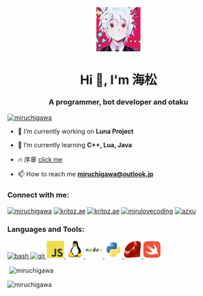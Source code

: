 <div align="center"> <img  src="/assets/pic.jpeg" width="100px" /></div>
<h1 align="center">Hi 👋, I'm 海松</h1>
<h3 align="center">A programmer, bot developer and otaku</h3>


<p align="left"> <a href="https://twitter.com/miruchigawa" target="blank"><img src="https://img.shields.io/twitter/follow/miruchigawa?logo=twitter&style=for-the-badge" alt="miruchigawa" /></a> </p>

- 🔭 I’m currently working on **Luna Project**

- 🌱 I’m currently learning **C++, Lua, Java**

- 🔥 序章 [click me](/assets/introducing.mp4)

- 📫 How to reach me **miruchigawa@outlook.jp**

<h3 align="left">Connect with me:</h3>
<p align="left">
<a href="https://twitter.com/miruchigawa" target="blank"><img align="center" src="https://raw.githubusercontent.com/rahuldkjain/github-profile-readme-generator/master/src/images/icons/Social/twitter.svg" alt="miruchigawa" height="30" width="40" /></a>
<a href="https://fb.com/kritoz.ae" target="blank"><img align="center" src="https://raw.githubusercontent.com/rahuldkjain/github-profile-readme-generator/master/src/images/icons/Social/facebook.svg" alt="kritoz.ae" height="30" width="40" /></a>
<a href="https://instagram.com/kritoz.ae" target="blank"><img align="center" src="https://raw.githubusercontent.com/rahuldkjain/github-profile-readme-generator/master/src/images/icons/Social/instagram.svg" alt="kritoz.ae" height="30" width="40" /></a>
<a href="https://www.youtube.com/c/mirulovecoding" target="blank"><img align="center" src="https://raw.githubusercontent.com/rahuldkjain/github-profile-readme-generator/master/src/images/icons/Social/youtube.svg" alt="mirulovecoding" height="30" width="40" /></a>
<a href="https://discord.gg/azxu" target="blank"><img align="center" src="https://raw.githubusercontent.com/rahuldkjain/github-profile-readme-generator/master/src/images/icons/Social/discord.svg" alt="azxu" height="30" width="40" /></a>
</p>

<h3 align="left">Languages and Tools:</h3>
<p align="left"> <a href="https://www.gnu.org/software/bash/" target="_blank" rel="noreferrer"> <img src="https://www.vectorlogo.zone/logos/gnu_bash/gnu_bash-icon.svg" alt="bash" width="40" height="40"/> </a> <a href="https://git-scm.com/" target="_blank" rel="noreferrer"> <img src="https://www.vectorlogo.zone/logos/git-scm/git-scm-icon.svg" alt="git" width="40" height="40"/> </a> <a href="https://developer.mozilla.org/en-US/docs/Web/JavaScript" target="_blank" rel="noreferrer"> <img src="https://raw.githubusercontent.com/devicons/devicon/master/icons/javascript/javascript-original.svg" alt="javascript" width="40" height="40"/> </a> <a href="https://www.linux.org/" target="_blank" rel="noreferrer"> <img src="https://raw.githubusercontent.com/devicons/devicon/master/icons/linux/linux-original.svg" alt="linux" width="40" height="40"/> </a> <a href="https://nodejs.org" target="_blank" rel="noreferrer"> <img src="https://raw.githubusercontent.com/devicons/devicon/master/icons/nodejs/nodejs-original-wordmark.svg" alt="nodejs" width="40" height="40"/> </a> <a href="https://www.python.org" target="_blank" rel="noreferrer"> <img src="https://raw.githubusercontent.com/devicons/devicon/master/icons/python/python-original.svg" alt="python" width="40" height="40"/> </a> <a href="https://www.ruby-lang.org/en/" target="_blank" rel="noreferrer"> <img src="https://raw.githubusercontent.com/devicons/devicon/master/icons/ruby/ruby-original.svg" alt="ruby" width="40" height="40"/> </a> <a href="https://developer.apple.com/swift/" target="_blank" rel="noreferrer"> <img src="https://raw.githubusercontent.com/devicons/devicon/master/icons/swift/swift-original.svg" alt="swift" width="40" height="40"/> </a> </p>

<p>&nbsp;<img align="center" src="https://github-readme-stats.vercel.app/api?username=miruchigawa&show_icons=true&locale=en" alt="miruchigawa" /></p>

<p><img align="center" src="https://github-readme-streak-stats.herokuapp.com/?user=miruchigawa&" alt="miruchigawa" /></p>
